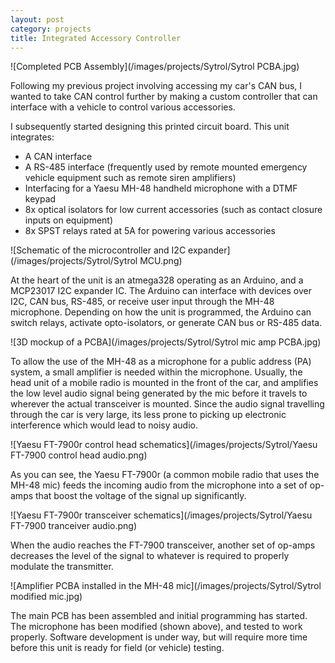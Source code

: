 ```yaml
---
layout: post
category: projects
title: Integrated Accessory Controller
---
```

![Completed PCB Assembly](/images/projects/Sytrol/Sytrol PCBA.jpg)

Following my previous project involving accessing my car's CAN bus, I wanted to take CAN control further by making a custom controller that can interface with a vehicle to control various accessories.<!--more-->

I subsequently started designing this printed circuit board. This unit integrates:

* A CAN interface
* A RS-485 interface (frequently used  by remote mounted emergency vehicle equipment such as remote siren amplifiers)
* Interfacing for a Yaesu MH-48 handheld microphone with a DTMF keypad
* 8x optical isolators for low current accessories (such as contact closure inputs on equipment)
* 8x SPST relays rated at 5A for powering various accessories

![Schematic of the microcontroller and I2C expander](/images/projects/Sytrol/Sytrol MCU.png)

At the heart of the unit is an atmega328 operating as an Arduino, and a MCP23017 I2C expander IC. The Arduino can interface with devices over I2C, CAN bus, RS-485, or receive user input through the MH-48 microphone. Depending on how the unit is programmed, the Arduino can switch relays, activate opto-isolators, or generate CAN bus or RS-485 data.

![3D mockup of a PCBA](/images/projects/Sytrol/Sytrol mic amp PCBA.jpg)

To allow the use of the MH-48 as a microphone for a public address (PA) system, a small amplifier is needed within the microphone. Usually, the head unit of a mobile radio is mounted in the front of the car, and amplifies the low level audio signal being generated by the mic before it travels to wherever the actual transceiver is mounted. Since the audio signal travelling through the car is very large, its less prone to picking up electronic interference which would lead to noisy audio.

![Yaesu FT-7900r control head schematics](/images/projects/Sytrol/Yaesu FT-7900 control head audio.png)

As you can see, the Yaesu FT-7900r (a common mobile radio that uses the MH-48 mic) feeds the incoming audio from the microphone into a set of op-amps that boost the voltage of the signal up significantly.

![Yaesu FT-7900r transceiver schematics](/images/projects/Sytrol/Yaesu FT-7900 tranceiver audio.png)

When the audio reaches the FT-7900 transceiver, another set of op-amps decreases the level of the signal to whatever is required to properly modulate the transmitter.

![Amplifier PCBA installed in the MH-48 mic](/images/projects/Sytrol/Sytrol modified mic.jpg)

The main PCB has been assembled and initial programming has started. The microphone has been modified (shown above), and tested to work properly. Software development is under way, but will require more time before this unit is ready for field (or vehicle) testing.
